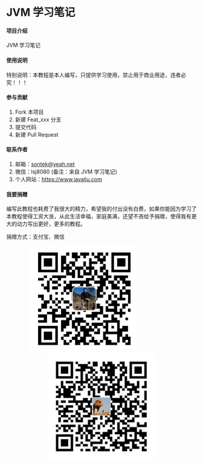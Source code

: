 # JVM 学习笔记

#### 项目介绍
JVM 学习笔记

#### 使用说明

特别说明：本教程是本人编写，只提供学习使用，禁止用于商业用途，违者必究！！！

#### 参与贡献

1. Fork 本项目
2. 新建 Feat_xxx 分支
3. 提交代码
4. 新建 Pull Request

#### 联系作者

1. 邮箱：sontek@yeah.net
2. 微信：lsj8080 (备注：来自 JVM 学习笔记)
3. 个人网站：https://www.javaliu.com

#### 我要捐赠

编写此教程也耗费了我很大的精力，希望我的付出没有白费，如果你能因为学习了本教程使得工资大涨，从此生活幸福，家庭美满，还望不吝给予捐赠，使得我有更大的动力写出更好，更多的教程。

捐赠方式：支付宝、微信

<center>
	<img src="./images/alipay.png" height="280px" width="285px" />  
	&nbsp;&nbsp;&nbsp;&nbsp;&nbsp;&nbsp;&nbsp;&nbsp;&nbsp;&nbsp;&nbsp;
	&nbsp;&nbsp;&nbsp;&nbsp;&nbsp;&nbsp;&nbsp;&nbsp;&nbsp;&nbsp;&nbsp;
	<img src="./images/wechatpay.png" height="285px" width="290px" />
</center>


